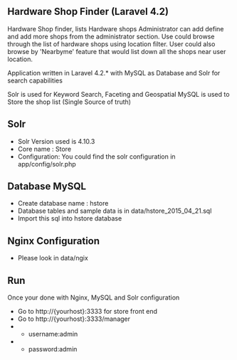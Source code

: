 ## Hardware Shop Finder (Laravel 4.2)

Hardware Shop finder, lists Hardware shops
Administrator can add define and add more shops from the administrator section.
Use could browse through the list of hardware shops using location filter.
User could also browse by 'Nearbyme' feature that would list down all the shops near user location.

Application written in Laravel 4.2.* with MySQL as Database and Solr for search capabilities

Solr is used for Keyword Search, Faceting and Geospatial
MySQL is used to Store the shop list (Single Source of truth)

## Solr
* Solr Version used is 4.10.3
* Core name : Store
* Configuration: You could find the solr configuration in app/config/solr.php

## Database MySQL
* Create database name : hstore
* Database tables and sample data is in data/hstore_2015_04_21.sql
* Import this sql into hstore database

## Nginx Configuration
* Please look in data/ngix


## Run
Once your done with Nginx, MySQL and Solr configuration

* Go to http://{yourhost}:3333 for store front end
* Go to http://{yourhost}:3333/manager
* * username:admin
* * password:admin


